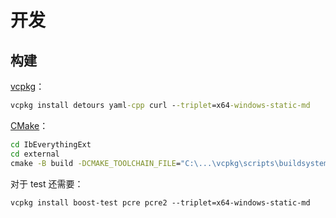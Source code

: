 # 开发
## 构建
[vcpkg](https://github.com/microsoft/vcpkg)：
```cmd
vcpkg install detours yaml-cpp curl --triplet=x64-windows-static-md
```
[CMake](https://cliutils.gitlab.io/modern-cmake/)：
```cmd
cd IbEverythingExt
cd external
cmake -B build -DCMAKE_TOOLCHAIN_FILE="C:\...\vcpkg\scripts\buildsystems\vcpkg.cmake" -DVCPKG_TARGET_TRIPLET=x64-windows-static-md
```

对于 test 还需要：
```
vcpkg install boost-test pcre pcre2 --triplet=x64-windows-static-md
```